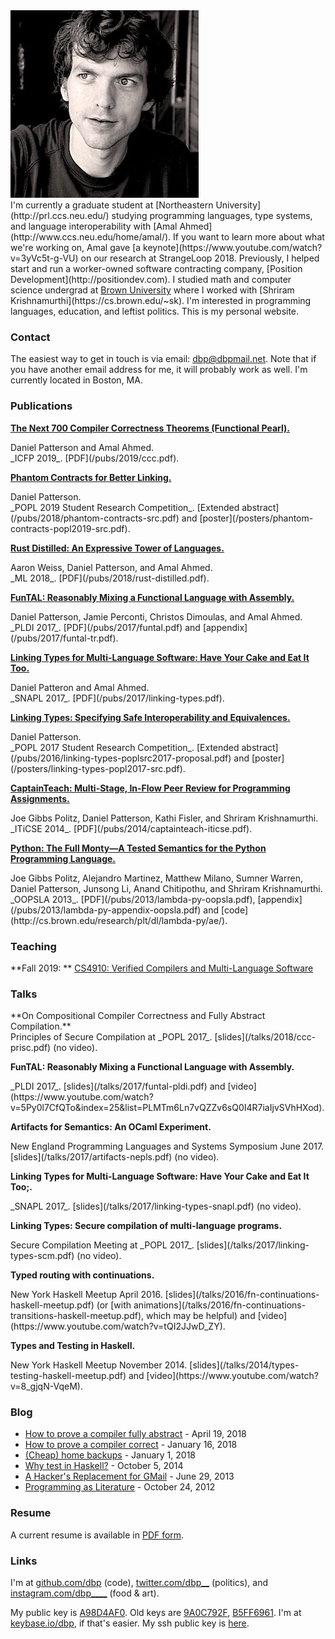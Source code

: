 <div class="imgr"><img src="/static/dbp.jpg" alt="Daniel Patterson"/></div>
I'm currently a graduate student at [Northeastern University](http://prl.ccs.neu.edu/) studying programming languages, type systems, and language interoperability with [Amal Ahmed](http://www.ccs.neu.edu/home/amal/). If you want to learn more about what we're working on, Amal gave [a keynote](https://www.youtube.com/watch?v=3yVc5t-g-VU) on our research at StrangeLoop 2018. Previously, I helped start and run a worker-owned software contracting company, [Position Development](http://positiondev.com). I studied math and computer science undergrad at <a href="http://cs.brown.edu">Brown University</a> where I worked with [Shriram Krishnamurthi](https://cs.brown.edu/~sk). I'm interested in programming languages, education, and leftist politics. This is my personal website.


### Contact

The easiest way to get in touch is via email: <a href="mailto:dbp@dbpmail.net">dbp@dbpmail.net</a>. Note that if you have another email address for me, it will probably work as well. I'm currently located in Boston, MA.

### Publications
<div class="pubs">

[**The Next 700 Compiler Correctness Theorems (Functional Pearl).**](/pubs/2019/ccc.pdf)
<div class="desc">Daniel Patterson and Amal Ahmed. <br/>_ICFP 2019_. [PDF](/pubs/2019/ccc.pdf).</div>

[**Phantom Contracts for Better Linking.**](/pubs/2018/phantom-contracts-src.pdf)
<div class="desc">Daniel Patterson. <br/>_POPL 2019 Student Research Competition_. [Extended abstract](/pubs/2018/phantom-contracts-src.pdf) and [poster](/posters/phantom-contracts-popl2019-src.pdf).</div>

[**Rust Distilled: An Expressive Tower of Languages.**](/pubs/2018/rust-distilled.pdf)
<div class="desc">Aaron Weiss, Daniel Patterson, and Amal Ahmed. <br/>_ML 2018_. [PDF](/pubs/2018/rust-distilled.pdf).</div>

[**FunTAL: Reasonably Mixing a Functional Language with Assembly.**](/pubs/2017/funtal.pdf)
<div class="desc">Daniel Patterson, Jamie Perconti, Christos Dimoulas, and Amal Ahmed. <br/>_PLDI 2017_. [PDF](/pubs/2017/funtal.pdf) and [appendix](/pubs/2017/funtal-tr.pdf).</div>

[**Linking Types for Multi-Language Software: Have Your Cake and Eat It Too.**](/pubs/2017/linking-types.pdf)
<div class="desc">Daniel Patteron and Amal Ahmed. <br/>_SNAPL 2017_. [PDF](/pubs/2017/linking-types.pdf).</div>

[**Linking Types: Specifying Safe Interoperability and Equivalences.**](/pubs/2016/linking-types-poplsrc2017-proposal.pdf)
<div class="desc">Daniel Patterson. <br/>_POPL 2017 Student Research Competition_. [Extended abstract](/pubs/2016/linking-types-poplsrc2017-proposal.pdf) and [poster](/posters/linking-types-popl2017-src.pdf).</div>

[**CaptainTeach: Multi-Stage, In-Flow Peer Review for Programming Assignments.**](/pubs/2014/captainteach-iticse.pdf)
<div class="desc">Joe Gibbs Politz, Daniel Patterson, Kathi Fisler, and Shriram Krishnamurthi. <br/>_ITiCSE 2014_. [PDF](/pubs/2014/captainteach-iticse.pdf).</div>

[**Python: The Full Monty―A Tested Semantics for the Python Programming Language.**](/pubs/2013/lambda-py-oopsla.pdf)
<div class="desc">Joe Gibbs Politz, Alejandro Martinez, Matthew Milano, Sumner Warren, Daniel Patterson, Junsong Li, Anand Chitipothu, and Shriram Krishnamurthi. <br/>_OOPSLA 2013_. [PDF](/pubs/2013/lambda-py-oopsla.pdf), [appendix](/pubs/2013/lambda-py-appendix-oopsla.pdf) and [code](http://cs.brown.edu/research/plt/dl/lambda-py/ae/).</div>
</div>

### Teaching

**Fall 2019: ** [CS4910: Verified Compilers and Multi-Language Software](https://verifcomp.dbp.io)

### Talks

<div class="pubs">
**On Compositional Compiler Correctness and Fully Abstract Compilation.**
<div class="desc">Principles of Secure Compilation at _POPL 2017_. [slides](/talks/2018/ccc-prisc.pdf) (no video).</div>

**FunTAL: Reasonably Mixing a Functional Language with Assembly.**
<div class="desc">_PLDI 2017_. [slides](/talks/2017/funtal-pldi.pdf) and [video](https://www.youtube.com/watch?v=5Py0l7CfQTo&index=25&list=PLMTm6Ln7vQZZv6sQ0I4R7iaIjvSVhHXod).</div>

**Artifacts for Semantics: An OCaml Experiment.**
<div class="desc">New England Programming Languages and Systems Symposium June 2017. [slides](/talks/2017/artifacts-nepls.pdf) (no video).</div>

**Linking Types for Multi-Language Software: Have Your Cake and Eat It Too;.**
<div class="desc">_SNAPL 2017_. [slides](/talks/2017/linking-types-snapl.pdf) (no video).</div>

**Linking Types: Secure compilation of multi-language programs.**
<div class="desc">Secure Compilation Meeting at _POPL 2017_. [slides](/talks/2017/linking-types-scm.pdf) (no video).</div>

**Typed routing with continuations.**
<div class="desc">New York Haskell Meetup April 2016. [slides](/talks/2016/fn-continuations-haskell-meetup.pdf) (or [with animations](/talks/2016/fn-continuations-transitions-haskell-meetup.pdf), which may be helpful) and [video](https://www.youtube.com/watch?v=tQI2JJwD_ZY).</div>

**Types and Testing in Haskell.**
<div class="desc">New York Haskell Meetup November 2014. [slides](/talks/2014/types-testing-haskell-meetup.pdf) and [video](https://www.youtube.com/watch?v=8_gjqN-VqeM).</div>
</div>

### Blog

- [How to prove a compiler fully abstract](/essays/2018-04-19-how-to-prove-a-compiler-fully-abstract.html) - April 19, 2018
- [How to prove a compiler correct](/essays/2018-01-16-how-to-prove-a-compiler-correct.html) - January 16, 2018
- [(Cheap) home backups](/essays/2018-01-01-home-backups.html) - January 1, 2018
- [Why test in Haskell?](/essays/2014-10-05-why-test-in-haskell.html) - October 5, 2014
- [A Hacker's Replacement for GMail](/essays/2013-06-29-hackers-replacement-for-gmail.html) - June 29, 2013
- [Programming as Literature](/essays/2012-10-24-programming-literature.html) - October 24, 2012

### Resume

A current resume is available in [PDF form](/static/resume.pdf).

### Links

I'm at [github.com/dbp](https://github.com/dbp) (code), [twitter.com/dbp__](https://twitter.com/dbp__) (politics), and [instagram.com/dbp____](https://www.instagram.com/dbp____/) (food & art).

My public key is [A98D4AF0](/static/dbp.gpg). Old keys are [9A0C792F](/static/dbp-old-2.gpg), [B5FF6961](/static/dbp-old-1.gpg). I'm at [keybase.io/dbp](https://keybase.io/dbp), if that's easier. My ssh public key is [here](/static/ssh_key.pub).
